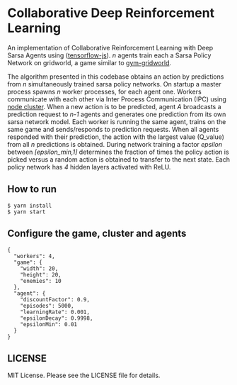 Collaborative Deep Reinforcement Learning
===

An implementation of Collaborative Reinforcement Learning with Deep Sarsa Agents using ([tensorflow-js](https://github.com/tensorflow/tfjs)). *n* agents train each a Sarsa Policy Network on gridworld, a game similar to [gym-gridworld](https://github.com/maximecb/gym-minigrid).

The algorithm presented in this codebase obtains an action by predictions from *n* simultaneously trained sarsa policy networks. On startup a master process spawns *n* worker processes, for each agent one. Workers communicate with each other via Inter Process Communication (IPC) using [node cluster](https://nodejs.org/api/cluster.html). When a new action is to be predicted, agent *A* broadcasts a prediction request to *n-1* agents and generates one prediction from its own sarsa network model. Each worker is running the same agent, trains on the same game and sends/responds to prediction requests. When all agents responded with their prediction, the action with the largest value (Q_value) from all *n* predictions is obtained. During network training a factor *epsilon* between *[epsilon_min,1]* determines the fraction of times the policy action is picked versus a random action is obtained to transfer to the next state. Each policy network has *4* hidden layers activated with ReLU.

## How to run

    $ yarn install
    $ yarn start

## Configure the game, cluster and agents

```
{
  "workers": 4,
  "game": {
    "width": 20,
    "height": 20,
    "enemies": 10
  },
  "agent": {
    "discountFactor": 0.9,
    "episodes": 5000,
    "learningRate": 0.001,
    "epsilonDecay": 0.9998,
    "epsilonMin": 0.01
  }
}
```

## LICENSE

MIT License. Please see the LICENSE file for details.
